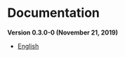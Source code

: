 # Documentation
**Version 0.3.0-0 (November 21, 2019)**

- [English](https://github.com/KOK-Foundation/Documentation/blob/master/whitepapper_en.md)

